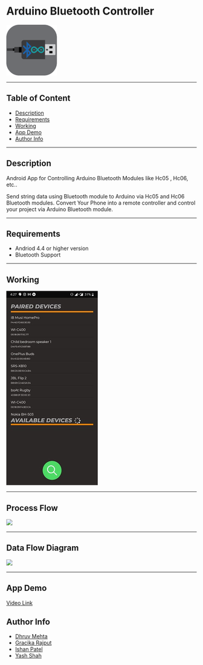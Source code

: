 # Arduino Bluetooth Controller

<img src="Images/Logo.png">

---
## Table of Content

* [Description](#description)
* [Requirements](#requirements)
* [Working](#working)
* [App Demo](#app-demo)
* [Author Info](#author-info)

---

## Description

Android App for Controlling Arduino Bluetooth Modules like Hc05 , Hc06, etc..


Send string data using Bluetooth module to Arduino via Hc05 and Hc06 Bluetooth modules.
Convert Your Phone into a remote controller and control your project via Arduino Bluetooth module.


---
## Requirements

* Andriod 4.4 or higher version
* Bluetooth Support

---

## Working

<img src="Images/page1.jpg">



---

## Process Flow

<img src="Images/Flow Diagram.svg">

---

## Data Flow Diagram

<img src="Images/Data Flow Diagram.svg">

---

## App Demo

[Video Link](https://youtu.be/48jCTzEHn7Y)

## Author Info

* [Dhruv Mehta](https://github.com/dhruv-mehta99)
* [Gracika Rajput](https://github.com/gracika)
* [Ishan Patel](https://github.com/ishan1410)
* [Yash Shah](https://github.com/yash156)
